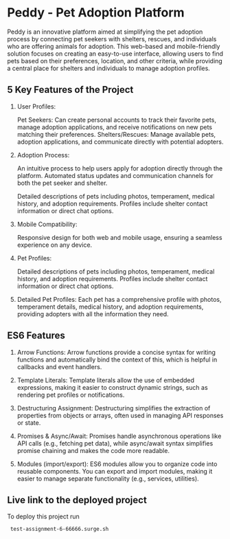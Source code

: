 
# Peddy - Pet Adoption Platform


Peddy is an innovative platform aimed at simplifying the pet adoption process by connecting pet seekers with shelters, rescues, and individuals who are offering animals for adoption. This web-based and mobile-friendly solution focuses on creating an easy-to-use interface, allowing users to find pets based on their preferences, location, and other criteria, while providing a central place for shelters and individuals to manage adoption profiles.




##  5 Key Features of the Project

1. User Profiles:

   Pet Seekers: Can create personal accounts to track their favorite pets, manage adoption applications, and receive notifications on new pets matching their preferences.
   Shelters/Rescues: Manage available pets, adoption applications, and communicate directly with potential adopters.

2. Adoption Process:

   An intuitive process to help users apply for adoption directly through the platform.
   Automated status updates and communication channels for both the pet seeker and shelter.

   Detailed descriptions of pets including photos, temperament, medical history, and adoption requirements.
   Profiles include shelter contact information or direct chat options.

3. Mobile Compatibility:

   Responsive design for both web and mobile usage, ensuring a seamless experience on any device.

4. Pet Profiles:

   Detailed descriptions of pets including photos, temperament, medical history, and adoption requirements.
   Profiles include shelter contact information or direct chat options.

5. Detailed Pet Profiles:
   Each pet has a comprehensive profile with photos, temperament details, medical history, and adoption requirements, providing adopters with all the information they need.


## ES6 Features

1. Arrow Functions:
Arrow functions provide a concise syntax for writing functions and automatically bind the context of this, which is helpful in callbacks and event handlers.

2. Template Literals:
Template literals allow the use of embedded expressions, making it easier to construct dynamic strings, such as rendering pet profiles or notifications.

3. Destructuring Assignment:
Destructuring simplifies the extraction of properties from objects or arrays, often used in managing API responses or state.

4. Promises & Async/Await:
Promises handle asynchronous operations like API calls (e.g., fetching pet data), while async/await syntax simplifies promise chaining and makes the code more readable.

5. Modules (import/export):
ES6 modules allow you to organize code into reusable components. You can export and import modules, making it easier to manage separate functionality (e.g., services, utilities).


## Live link to the deployed project

To deploy this project run



```bash
 test-assignment-6-66666.surge.sh
```


